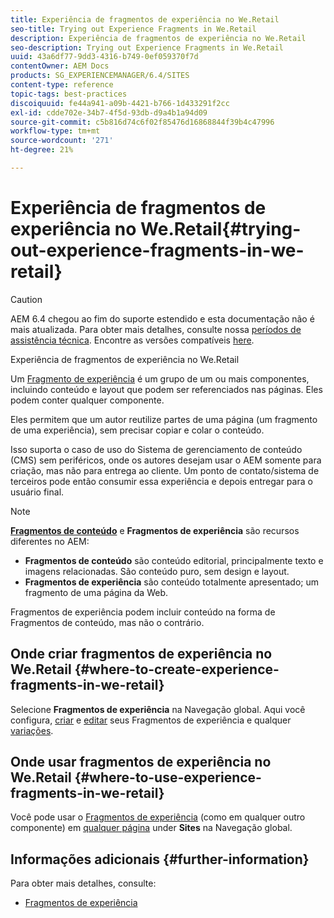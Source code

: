 ```yaml
---
title: Experiência de fragmentos de experiência no We.Retail
seo-title: Trying out Experience Fragments in We.Retail
description: Experiência de fragmentos de experiência no We.Retail
seo-description: Trying out Experience Fragments in We.Retail
uuid: 43a6df77-9dd3-4316-b749-0ef059370f7d
contentOwner: AEM Docs
products: SG_EXPERIENCEMANAGER/6.4/SITES
content-type: reference
topic-tags: best-practices
discoiquuid: fe44a941-a09b-4421-b766-1d433291f2cc
exl-id: cdde702e-34b7-4f5d-93db-d9a4b1a94d09
source-git-commit: c5b816d74c6f02f85476d16868844f39b4c47996
workflow-type: tm+mt
source-wordcount: '271'
ht-degree: 21%

---
```


# Experiência de fragmentos de experiência no We.Retail{#trying-out-experience-fragments-in-we-retail}

>[!CAUTION]
>
>AEM 6.4 chegou ao fim do suporte estendido e esta documentação não é mais atualizada. Para obter mais detalhes, consulte nossa [períodos de assistência técnica](https://helpx.adobe.com/br/support/programs/eol-matrix.html). Encontre as versões compatíveis [here](https://experienceleague.adobe.com/docs/).

Experiência de fragmentos de experiência no We.Retail

Um [Fragmento de experiência](/help/sites-authoring/experience-fragments.md) é um grupo de um ou mais componentes, incluindo conteúdo e layout que podem ser referenciados nas páginas. Eles podem conter qualquer componente.

Eles permitem que um autor reutilize partes de uma página (um fragmento de uma experiência), sem precisar copiar e colar o conteúdo.

Isso suporta o caso de uso do Sistema de gerenciamento de conteúdo (CMS) sem periféricos, onde os autores desejam usar o AEM somente para criação, mas não para entrega ao cliente. Um ponto de contato/sistema de terceiros pode então consumir essa experiência e depois entregar para o usuário final.

>[!NOTE]
>
>**[Fragmentos de conteúdo](/help/sites-developing/we-retail-content-fragments.md)** e **Fragmentos de experiência** são recursos diferentes no AEM:
>
>* **Fragmentos de conteúdo** são conteúdo editorial, principalmente texto e imagens relacionadas. São conteúdo puro, sem design e layout.
>* **Fragmentos de experiência** são conteúdo totalmente apresentado; um fragmento de uma página da Web.
>
>Fragmentos de experiência podem incluir conteúdo na forma de Fragmentos de conteúdo, mas não o contrário.

## Onde criar fragmentos de experiência no We.Retail {#where-to-create-experience-fragments-in-we-retail}

Selecione **Fragmentos de experiência** na Navegação global. Aqui você configura, [criar](/help/sites-authoring/experience-fragments.md#creating-an-experience-fragment) e [editar](/help/sites-authoring/experience-fragments.md#editing-your-experience-fragment) seus Fragmentos de experiência e qualquer [variações](/help/sites-authoring/experience-fragments.md#creating-an-experience-fragment-variation).

## Onde usar fragmentos de experiência no We.Retail {#where-to-use-experience-fragments-in-we-retail}

Você pode usar o [Fragmentos de experiência](/help/sites-authoring/experience-fragments.md#using-your-experience-fragment) (como em qualquer outro componente) em [qualquer página](/help/sites-authoring/editing-content.md) under **Sites** na Navegação global.

## Informações adicionais {#further-information}

Para obter mais detalhes, consulte:

* [Fragmentos de experiência](/help/sites-authoring/experience-fragments.md)
